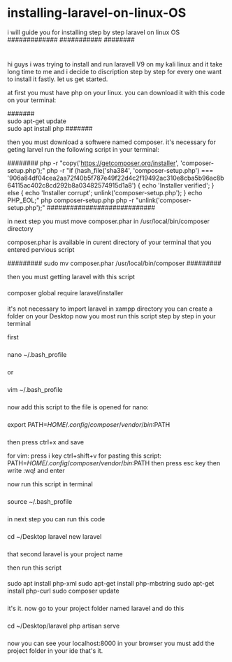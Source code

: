 # installing-laravel-on-linux-OS
i will guide you for installing step by step laravel on linux OS
#############
###########
########
######
####
##
#

hi guys i was trying to install and run laravell V9 on my kali linux and it take long time to me and i decide to discription step by step for every one want to install it fastly. let us get started.

at first you must have php on your linux.
you can download it with this code on your terminal:



#######     
sudo apt-get update     
sudo apt install php
#######



then you must download a softwere named composer.
it's necessary for geting larvel
run the following script in your terminal:




########
php -r "copy('https://getcomposer.org/installer', 'composer-setup.php');"
php -r "if (hash_file('sha384', 'composer-setup.php') === '906a84df04cea2aa72f40b5f787e49f22d4c2f19492ac310e8cba5b96ac8b64115ac402c8cd292b8a03482574915d1a8') { echo 'Installer verified'; } else { echo 'Installer corrupt'; unlink('composer-setup.php'); } echo PHP_EOL;"
php composer-setup.php
php -r "unlink('composer-setup.php');"
############################

in next step you must move composer.phar in /usr/local/bin/composer directory

composer.phar is available in curent directory of your terminal that you entered pervious script

#########
sudo mv composer.phar /usr/local/bin/composer
#########

then you must getting laravel with this script

####
composer global require laravel/installer
####

it's not necessary to import laravel in xampp directory you can create a folder on your Desktop
now you most run this script step by step in your terminal

first
###
nano ~/.bash_profile 
###
or
###
vim ~/.bash_profile
###
now add this script to the  file is opened
for nano:
###
export PATH=$HOME/.config/composer/vendor/bin:$PATH
###
then press ctrl+x and save

for vim:
press i key
ctrl+shift+v for pasting this script:     PATH=$HOME/.config/composer/vendor/bin:$PATH
then press esc key
then write :wq! and enter


now run this script in terminal

###
source ~/.bash_profile
###

in next step you can run this code

###
cd ~/Desktop
laravel new laravel
###

that second laravel is your project name

then run this script

####
sudo apt install php-xml
sudo apt-get install php-mbstring
sudo apt-get install php-curl
sudo composer update
###

it's it.
now go to your project folder named laravel and do this

###
cd ~/Desktop/laravel
php artisan serve
###

now you can see your localhost:8000 in your browser
you must add the project folder in your ide
that's it.




